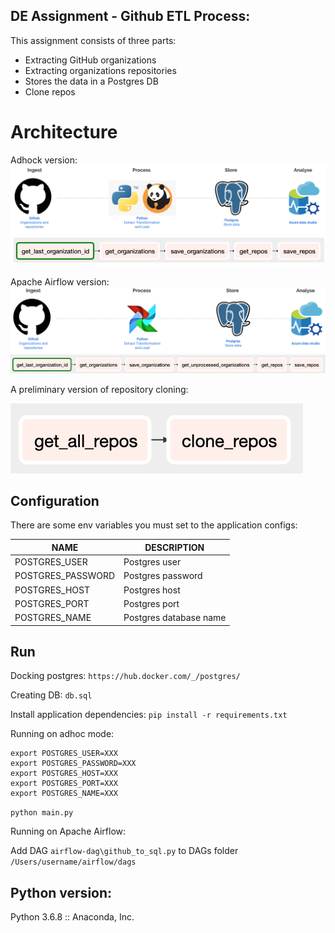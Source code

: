 ## DE Assignment - Github ETL Process:

This assignment consists of three parts:
- Extracting GitHub organizations 
- Extracting organizations repositories
- Stores the data in a Postgres DB
- Clone repos


# Architecture

Adhock version:
![Architecture](architecture.png?raw=true)
![](graph-view.png?raw=true)

Apache Airflow version:
![Architecture](architecture-airflow.png?raw=true)
![](graph-airflow-view.png?raw=true)

A preliminary version of repository cloning:

![](graph-airflow-clone-repo-view.png?raw=true)



## Configuration

There are some env variables you must set to the application configs:

NAME                      | DESCRIPTION
--------------------------|------------
POSTGRES_USER           | Postgres user
POSTGRES_PASSWORD       | Postgres password
POSTGRES_HOST           | Postgres host
POSTGRES_PORT           | Postgres port
POSTGRES_NAME           | Postgres database name


## Run
Docking postgres:
`https://hub.docker.com/_/postgres/`

Creating DB:
`db.sql`

Install application dependencies:
`pip install -r requirements.txt`

Running on adhoc mode:
```
export POSTGRES_USER=XXX
export POSTGRES_PASSWORD=XXX
export POSTGRES_HOST=XXX
export POSTGRES_PORT=XXX
export POSTGRES_NAME=XXX
```
`python main.py`

Running on Apache Airflow:

Add DAG `airflow-dag\github_to_sql.py` to DAGs folder `/Users/username/airflow/dags` 


## Python version:
Python 3.6.8 :: Anaconda, Inc.

